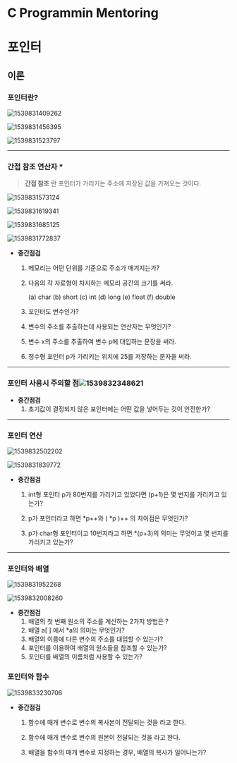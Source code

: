 # **C** Programmin Mentoring



# 포인터



## 이론

### 포인터란?

![1539831409262](C:\Users\lenovo\AppData\Roaming\Typora\typora-user-images\1539831409262.png)





![1539831456395](C:\Users\lenovo\AppData\Roaming\Typora\typora-user-images\1539831456395.png)



![1539831523797](C:\Users\lenovo\AppData\Roaming\Typora\typora-user-images\1539831523797.png)

---









### 간접 참조 연산자 *

> **간접 참조** 란 포인터가 가리키는 주소에 저장된 값을 가져오는 것이다.

![1539831573124](C:\Users\lenovo\AppData\Roaming\Typora\typora-user-images\1539831573124.png)

![1539831619341](C:\Users\lenovo\AppData\Roaming\Typora\typora-user-images\1539831619341.png)



![1539831685125](C:\Users\lenovo\AppData\Roaming\Typora\typora-user-images\1539831685125.png)

![1539831772837](C:\Users\lenovo\AppData\Roaming\Typora\typora-user-images\1539831772837.png)

* **중간점검**

  1. 메모리는 어떤 단위를 기준으로 주소가 매겨지는가?	

  2. 다음의 각 자료형이 차지하는 메모리 공간의 크기를 써라.

     (a) char   (b) short  (c) int  (d) long  (e) float  (f) double

  3. 포인터도 변수인가?

  4. 변수의 주소를 추출하는데 사용되는 연산자는 무엇인가? 

  5. 변수 x의 주소를 추출하여 변수 p에 대입하는 문장을 써라.

  6. 정수형 포인터 p가 가리키는 위치에 25를 저장하는 문자을 써라.



---



### 포인터 사용시 주의할 점![1539832348621](C:\Users\lenovo\AppData\Roaming\Typora\typora-user-images\1539832348621.png)



* **중간점검**
  1. 초기값이 결정되지 않은 포인터에는 어떤 값을 넣어두는 것이 안전한가?



---





















### 포인터 연산

![1539832502202](C:\Users\lenovo\AppData\Roaming\Typora\typora-user-images\1539832502202.png)

![1539831839772](C:\Users\lenovo\AppData\Roaming\Typora\typora-user-images\1539831839772.png)

* **중간점검**

  1. int형 포인터 p가 80번지를 가리키고 있었다면 (p+1)은 몇 번지를 가리키고 있는가?

  2. p가 포인터라고 하면 *p++와  ( *p )++ 의 차이점은 무엇인가?

  3. p가 char형 포인터이고 10번지라고 하면 *(p+3)의 의미는 무엇이고 몇 번지를 가리키고 있는가?




---

### 포인터와 배열

![1539831952268](C:\Users\lenovo\AppData\Roaming\Typora\typora-user-images\1539831952268.png)



![1539832008260](C:\Users\lenovo\AppData\Roaming\Typora\typora-user-images\1539832008260.png)



* **중간점검**
  1. 배열의 첫 번째 원소의 주소를 계산하는 2가지 방법은 ?  
  2. 배열 a[ ] 에서 *a의 의미는 무엇인가? 
  3. 배열의 이름에 다른 변수의 주소를 대입할 수 있는가? 
  4. 포인터를 이용하여 배열의 원소들을 참조할 수 있는가? 
  5. 포인터를 배열의 이름처럼 사용할 수 있는가? 

























### 포인터와 함수

![1539833230706](C:\Users\lenovo\AppData\Roaming\Typora\typora-user-images\1539833230706.png)

* **중간점검**

  1. 함수에 매개 변수로 변수의 복사본이 전달되는 것을                            라고 한다.

  2. 함수에 매개 변수로 변수의 원본이 전달되는 것을                             라고 한다.

  3. 배열을 함수의 매개 변수로 지정하는 경우, 배열의 복사가 일어나는가?
